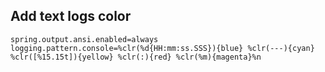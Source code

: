 
## Add text logs color
```properties
spring.output.ansi.enabled=always
logging.pattern.console=%clr(%d{HH:mm:ss.SSS}){blue} %clr(---){cyan} %clr([%15.15t]){yellow} %clr(:){red} %clr(%m){magenta}%n
```